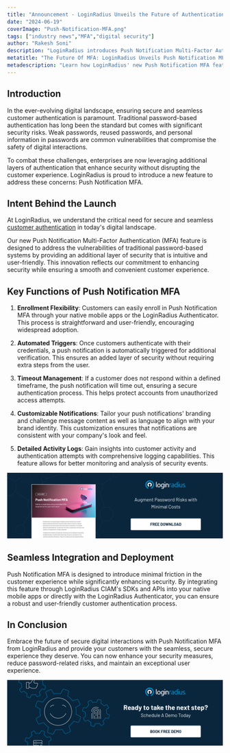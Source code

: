 ```yaml
---
title: "Announcement - LoginRadius Unveils the Future of Authentication with Push Notification MFA"
date: "2024-06-19"
coverImage: "Push-Notification-MFA.png"
tags: ["industry news","MFA","digital security"]
author: "Rakesh Soni"
description: "LoginRadius introduces Push Notification Multi-Factor Authentication (MFA) to enhance digital security and provide a seamless customer authentication experience. This new feature addresses traditional password vulnerabilities intuitively and is user-friendly, ensuring robust security without compromising convenience."
metatitle: "The Future Of MFA: LoginRadius Unveils Push Notification MFA"
metadescription: "Learn how LoginRadius' new Push Notification MFA feature offers enhanced digital security and effortless authentication for a seamless user experience."
---
```


## Introduction 

In the ever-evolving digital landscape, ensuring secure and seamless customer authentication is paramount. Traditional password-based authentication has long been the standard but comes with significant security risks. Weak passwords, reused passwords, and personal information in passwords are common vulnerabilities that compromise the safety of digital interactions.

To combat these challenges, enterprises are now leveraging additional layers of authentication that enhance security without disrupting the customer experience. LoginRadius is proud to introduce a new feature to address these concerns: Push Notification MFA.

## Intent Behind the Launch

At LoginRadius, we understand the critical need for secure and seamless [customer authentication](https://www.loginradius.com/authentication/) in today's digital landscape. 

Our new Push Notification Multi-Factor Authentication (MFA) feature is designed to address the vulnerabilities of traditional password-based systems by providing an additional layer of security that is intuitive and user-friendly. This innovation reflects our commitment to enhancing security while ensuring a smooth and convenient customer experience.


## Key Functions of Push Notification MFA

1. **Enrollment Flexibility**: Customers can easily enroll in Push Notification MFA through your native mobile apps or the LoginRadius Authenticator. This process is straightforward and user-friendly, encouraging widespread adoption.

2. **Automated Triggers**: Once customers authenticate with their credentials, a push notification is automatically triggered for additional verification. This ensures an added layer of security without requiring extra steps from the user.

3. **Timeout Management**: If a customer does not respond within a defined timeframe, the push notification will time out, ensuring a secure authentication process. This helps protect accounts from unauthorized access attempts.

4. **Customizable Notifications**: Tailor your push notifications' branding and challenge message content as well as language to align with your brand identity. This customization ensures that notifications are consistent with your company's look and feel.

5. **Detailed Activity Logs**: Gain insights into customer activity and authentication attempts with comprehensive logging capabilities. This feature allows for better monitoring and analysis of security events.

[![DS-push-notification](DS-push-notification.png)](https://www.loginradius.com/resource/datasheet/push-notification-mfa)

## Seamless Integration and Deployment

Push Notification MFA is designed to introduce minimal friction in the customer experience while significantly enhancing security. By integrating this feature through LoginRadius CIAM's SDKs and APIs into your native mobile apps or directly with the LoginRadius Authenticator, you can ensure a robust and user-friendly customer authentication process.

## In Conclusion

Embrace the future of secure digital interactions with Push Notification MFA from LoginRadius and provide your customers with the seamless, secure experience they deserve. You can now enhance your security measures, reduce password-related risks, and maintain an exceptional user experience.

[![book-a-free-demo-loginradius](../../assets/book-a-demo-loginradius.png)](https://www.loginradius.com/book-a-demo/)